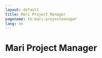 ```yaml
---
layout: default
title: Mari Project Manager
pagename: tk-mari-projectmanager
lang: en
---
```


# Mari Project Manager

